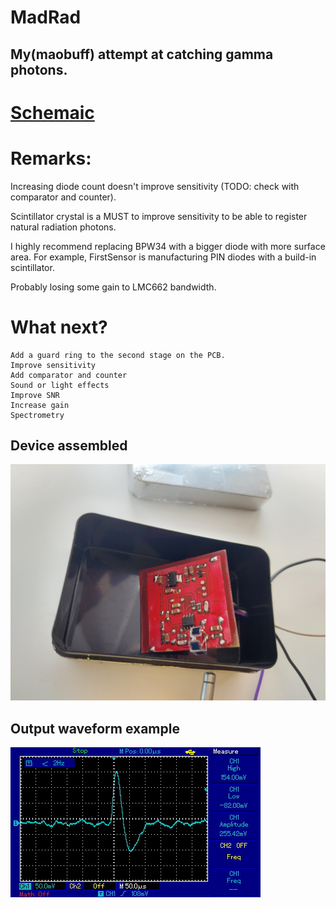 # MadRad
## My(maobuff) attempt at catching gamma photons.

# [Schemaic](doc/schematic.pdf)

# Remarks:
Increasing diode count doesn't improve sensitivity (TODO: check with comparator and counter).

Scintillator crystal is a MUST to improve sensitivity to be able to register natural radiation photons.

I highly recommend replacing BPW34 with a bigger diode with more surface area. For example, FirstSensor is manufacturing PIN diodes with a build-in scintillator.

Probably losing some gain to LMC662 bandwidth.

# What next?
```
Add a guard ring to the second stage on the PCB.
Improve sensitivity
Add comparator and counter
Sound or light effects
Improve SNR
Increase gain
Spectrometry
```

## Device assembled
![Device](doc/pictures/device.jpg)

## Output waveform example
![Signal](doc/pictures/signal1.jpg)